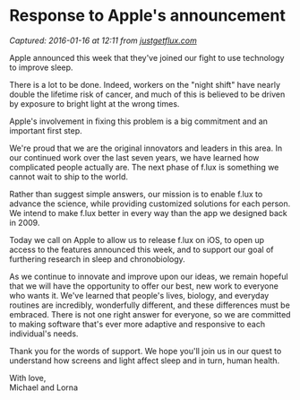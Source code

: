 # Response to Apple's announcement

_Captured: 2016-01-16 at 12:11 from [justgetflux.com](https://justgetflux.com/news/2016/01/14/apple.html)_

Apple announced this week that they've joined our fight to use technology to improve sleep.

There is a lot to be done. Indeed, workers on the "night shift" have nearly double the lifetime risk of cancer, and much of this is believed to be driven by exposure to bright light at the wrong times.

Apple's involvement in fixing this problem is a big commitment and an important first step.

We're proud that we are the original innovators and leaders in this area. In our continued work over the last seven years, we have learned how complicated people actually are. The next phase of f.lux is something we cannot wait to ship to the world.

Rather than suggest simple answers, our mission is to enable f.lux to advance the science, while providing customized solutions for each person. We intend to make f.lux better in every way than the app we designed back in 2009.

Today we call on Apple to allow us to release f.lux on iOS, to open up access to the features announced this week, and to support our goal of furthering research in sleep and chronobiology.

As we continue to innovate and improve upon our ideas, we remain hopeful that we will have the opportunity to offer our best, new work to everyone who wants it. We've learned that people's lives, biology, and everyday routines are incredibly, wonderfully different, and these differences must be embraced. There is not one right answer for everyone, so we are committed to making software that's ever more adaptive and responsive to each individual's needs.

Thank you for the words of support. We hope you'll join us in our quest to understand how screens and light affect sleep and in turn, human health.

With love,  
Michael and Lorna
